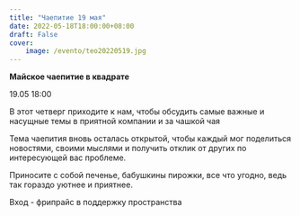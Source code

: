 ```yaml
---
title: "Чаепитие 19 мая"
date: 2022-05-18T18:00:00+08:00
draft: False
cover: 
    image: /evento/teo20220519.jpg
---
```

**Майское чаепитие в квадрате**

19.05 18:00

В этот четверг приходите к нам, чтобы обсудить самые важные и насущные темы в приятной компании и за чашкой чая

Тема чаепития вновь осталась открытой, чтобы каждый мог поделиться новостями, своими мыслями и получить отклик от других по интересующей вас проблеме.

Приносите с собой печенье, бабушкины пирожки, все что угодно, ведь так гораздо уютнее и приятнее.

Вход - фрипрайс в поддержку пространства